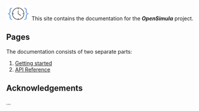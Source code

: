 
![Logo](img/logo_opensimula.png) This site contains the documentation for the
___OpenSimula___ project.


## Pages

The documentation consists of two separate parts:

1. [Getting started](getting_started.md)
2. [API Reference](reference.md)


## Acknowledgements

...
